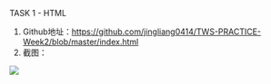 TASK 1 - HTML  
1. Github地址：https://github.com/jingliang0414/TWS-PRACTICE-Week2/blob/master/index.html  
2. 截图：

![](https://s3.cn-north-1.amazonaws.com.cn/tws-upload/images/1550306754182-05efbf12-49f5-4157-ad20-3ef45855f0a9.jpg)